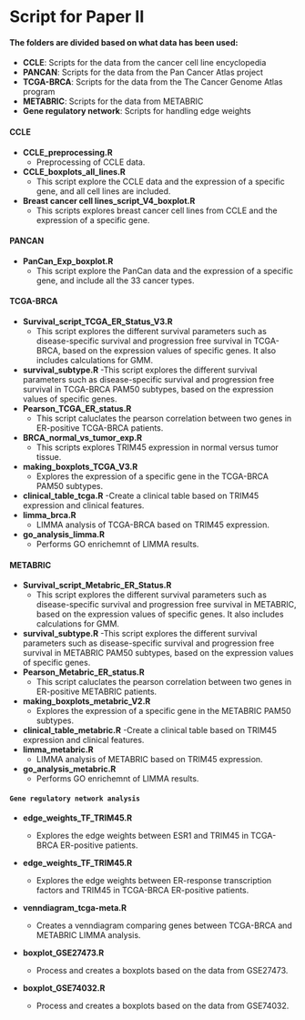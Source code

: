 # Script for Paper II

#### The folders are divided based on what data has been used: 
- **CCLE**: Scripts for the data from the cancer cell line encyclopedia 
- **PANCAN**: Scripts for the data from the Pan Cancer Atlas project 
- **TCGA-BRCA**: Scripts for the data from the The Cancer Genome Atlas program 
- **METABRIC**: Scripts for the data from METABRIC
- **Gene regulatory network**: Scripts for handling edge weights

#### CCLE 
- **CCLE_preprocessing.R**
    - Preprocessing of CCLE data.
- **CCLE_boxplots_all_lines.R**
    - This script explore the CCLE data and the expression of a specific gene, and all cell lines are included.
- **Breast cancer cell lines_script_V4_boxplot.R**
    - This scripts explores breast cancer cell lines from CCLE and the expression of a specific gene.

#### PANCAN 
- **PanCan_Exp_boxplot.R** 
    - This script explore the PanCan data and the expression of a specific gene, and include all the 33 cancer types. 

#### TCGA-BRCA 
- **Survival_script_TCGA_ER_Status_V3.R** 
   - This script explores the different survival parameters such as disease-specific survival and progression free survival in TCGA-BRCA, based on the expression values of specific genes. It also includes calculations for GMM. 
- **survival_subtype.R**
    -This script explores the different survival parameters such as disease-specific survival and progression free survival in TCGA-BRCA PAM50 subtypes, based on the expression values of specific genes. 
- **Pearson_TCGA_ER_status.R** 
    - This script caluclates the pearson correlation between two genes in ER-positive TCGA-BRCA patients.
- **BRCA_normal_vs_tumor_exp.R**
    - This scripts explores TRIM45 expression in normal versus tumor tissue. 
- **making_boxplots_TCGA_V3.R**
    - Explores the expression of a specific gene in the TCGA-BRCA PAM50 subtypes. 
- **clinical_table_tcga.R**
    -Create a clinical table based on TRIM45 expression and clinical features.  
- **limma_brca.R**
    - LIMMA analysis of TCGA-BRCA based on TRIM45 expression.
- **go_analysis_limma.R**
    - Performs GO enrichemnt of LIMMA results. 

#### METABRIC
- **Survival_script_Metabric_ER_Status.R** 
   - This script explores the different survival parameters such as disease-specific survival and progression free survival in METABRIC, based on the expression values of specific genes. It also includes calculations for GMM. 
- **survival_subtype.R**
    -This script explores the different survival parameters such as disease-specific survival and progression free survival in METABRIC PAM50 subtypes, based on the expression values of specific genes. 
- **Pearson_Metabric_ER_status.R** 
    - This script caluclates the pearson correlation between two genes in ER-positive METABRIC patients.
- **making_boxplots_metabric_V2.R**
    - Explores the expression of a specific gene in the METABRIC PAM50 subtypes. 
- **clinical_table_metabric.R**
    -Create a clinical table based on TRIM45 expression and clinical features. 
- **limma_metabric.R**
    - LIMMA analysis of METABRIC based on TRIM45 expression.
- **go_analysis_metabric.R**
    - Performs GO enrichemnt of LIMMA results. 

#### `Gene regulatory network analysis`
- **edge_weights_TF_TRIM45.R**
    - Explores the edge weights between ESR1 and TRIM45 in TCGA-BRCA ER-positive patients. 
- **edge_weights_TF_TRIM45.R**
    - Explores the edge weights between ER-response transcription factors and TRIM45 in TCGA-BRCA ER-positive patients. 

- **venndiagram_tcga-meta.R**
    - Creates a venndiagram comparing genes between TCGA-BRCA and METABRIC LIMMA analysis. 
- **boxplot_GSE27473.R**
    - Process and creates a boxplots based on the data from GSE27473. 
- **boxplot_GSE74032.R**
    - Process and creates a boxplots based on the data from GSE74032. 
